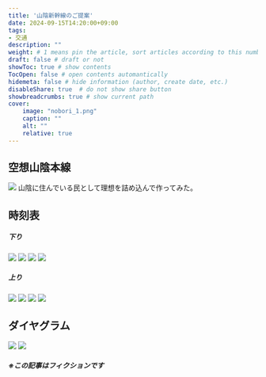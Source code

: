 ```yaml
---
title: '山陰新幹線のご提案'
date: 2024-09-15T14:20:00+09:00
tags:
- 交通
description: ""
weight: # 1 means pin the article, sort articles according to this number
draft: false # draft or not
showToc: true # show contents
TocOpen: false # open contents automantically
hidemeta: false # hide information (author, create date, etc.)
disableShare: true	# do not show share button
showbreadcrumbs: true # show current path
cover:
    image: "nobori_1.png"
    caption: ""
    alt: ""
    relative: true
---
```


## 空想山陰本線
![](n.jpg)
  山陰に住んでいる民として理想を詰め込んで作ってみた。

## 時刻表
##### 下り
![](kudari_1.png)
![](kudari_2.png)
![](kudari_3.png)
![](kudari_4.png)
##### 上り
![](nobori_1.png)
![](nobori_2.png)
![](nobori_3.png)
![](nobori_4.png)

## ダイヤグラム
![](dia_1.png)
![](dia_2.png)

##### ※この記事はフィクションです
